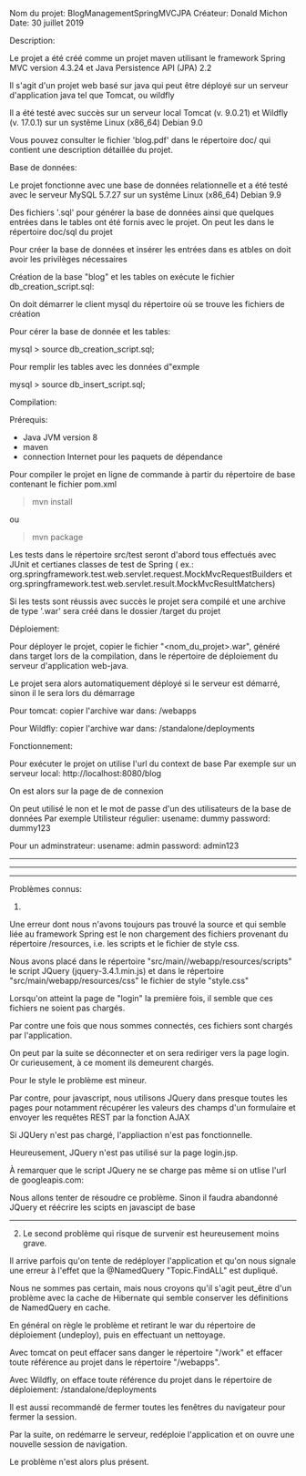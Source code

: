 Nom du projet: BlogManagementSpringMVCJPA
Créateur: Donald Michon
Date: 30 juillet 2019

Description:

Le projet a été créé comme un projet maven utilisant le framework Spring MVC version 4.3.24 et Java Persistence API (JPA) 2.2

Il s'agit d'un projet web basé sur java qui peut être déployé sur un serveur d'application java tel que Tomcat, ou wildfly

Il a été testé avec succès sur un serveur local Tomcat (v. 9.0.21) et Wildfly (v. 17.0.1) sur un systême Linux (x86_64) Debian 9.0


Vous pouvez consulter le fichier 'blog.pdf' dans le répertoire doc/ qui contient une description détaillée du projet. 

Base  de données:

Le projet fonctionne avec une base de données relationnelle et a été testé avec le serveur MySQL 5.7.27 sur un systême Linux (x86_64) Debian 9.9


Des fichiers '.sql' pour générer la base de données ainsi que quelques entrées dans le tables ont été fornis avec le projet.
On peut les dans le répertoire doc/sql du projet

Pour créer la base de données et insérer les entrées dans es atbles on doit avoir les privilèges nécessaires

Création de la base "blog" et les tables on exécute le fichier db_creation_script.sql:

On doit démarrer le client mysql du répertoire où se trouve les fichiers de création

Pour cérer la base de donnée et les tables:

mysql > source db_creation_script.sql;


Pour remplir les tables avec les données d"exmple

mysql > source db_insert_script.sql;



Compilation:

Prérequis: 

- Java JVM  version 8
- maven 
- connection Internet pour les paquets de dépendance 


Pour compiler le projet en ligne de commande à partir du répertoire de base contenant le fichier pom.xml

> mvn install

ou

> mvn package


Les tests dans le répertoire src/test seront d'abord tous effectués avec JUnit et certianes classes de test de Spring 
( ex.: org.springframework.test.web.servlet.request.MockMvcRequestBuilders et org.springframework.test.web.servlet.result.MockMvcResultMatchers)

Si les tests sont réussis avec succès le projet sera compilé et une archive de type '.war' sera créé dans le dossier /target du projet


Déploiement:

Pour déployer le projet, copier le fichier "<nom_du_projet>.war", généré dans target lors de la compilation, 
dans le répertoire de déploiement du serveur d'application web-java.

Le projet sera alors automatiquement déployé si le serveur est démarré, sinon il le sera  lors du démarrage

Pour tomcat:
copier l'archive war dans: <tomcat-server-directory>/webapps

Pour Wildfly:
copier l'archive war dans: <wildfly-server-directory>/standalone/deployments


Fonctionnement:

Pour exécuter le projet on utilise l'url du context de base
Par exemple sur un serveur local:
http://localhost:8080/blog

On est alors sur la page de de connexion

On peut utilisé le non et le mot de passe d'un des utilisateurs de la base de données
Par exemple
Utilisteur régulier:
usename: dummy
password: dummy123

Pour un adminstrateur:
usename: admin
password: admin123

------------------------------------------------------------------------------------------------------
------------------------------------------------------------------------------------------------------
------------------------------------------------------------------------------------------------------

Problèmes connus:

1)

Une erreur dont nous n'avons toujours pas trouvé la source et qui semble liée au framework Spring 
est le non chargement des fichiers provenant du répertoire /resources, i.e. les scripts et le fichier de style css.

Nous avons placé dans le répertoire "src/main//webapp/resources/scripts" le script JQuery (jquery-3.4.1.min.js)
et dans le répertoire "src/main/webapp/resources/css" le fichier de style "style.css"

Lorsqu'on atteint la page de "login" la première fois, il semble que ces fichiers ne soient pas chargés.

Par contre une fois que nous sommes connectés, ces fichiers sont chargés par l'application.

On peut par la suite se déconnecter et on sera rediriger vers la page login. Or curieusement, à ce moment ils demeurent chargés.
 
Pour le style le problème est mineur. 

Par contre, pour javascript, nous utilisons JQuery dans presque toutes les pages
pour notamment récupérer les valeurs des champs d'un formulaire et envoyer les requêtes REST par la fonction AJAX

Si JQUery n'est pas chargé, l'appliaction n'est pas fonctionnelle.

Heureusement, JQuery n'est pas utilisé sur la page login.jsp.

À remarquer que le script JQuery ne se charge pas même si on utlise l'url de googleapis.com:

<script type="text/javascript" src="https://ajax.googleapis.com/ajax/libs/jquery/3.4.1/jquery.min.js"></script>


Nous allons tenter de résoudre ce problème. Sinon il faudra abandonné JQuery et réécrire les scipts en javascipt de base


------------------------------------

2) Le second problème qui risque de survenir est heureusement moins grave.

Il arrive parfois qu'on tente de redéployer l'application et qu'on nous signale une erreur à l'effet que 
la @NamedQuery "Topic.FindALL" est dupliqué. 

Nous ne sommes pas certain, mais nous croyons qu'il s'agit peut_être d'un problème avec la cache de Hibernate qui semble conserver 
les définitions de NamedQuery en cache.

En général on règle le problème et retirant le war du répertoire de déploiement (undeploy), puis en effectuant un nettoyage.

Avec tomcat on peut effacer sans danger le répertoire "<tomcat-directory>/work" et effacer toute référence au projet dans le répertoire "<tomcat-directory>/webapps".


Avec Wildfly, on efface toute référence du projet dans le répertoire de déploiement: <wildfly-directory>/standalone/deployments


Il est aussi recommandé de fermer toutes les fenêtres du navigateur pour fermer la session.

Par la suite, on redémarre le serveur, redéploie l'application et on ouvre une nouvelle session de navigation. 

Le problème n'est alors plus présent.













